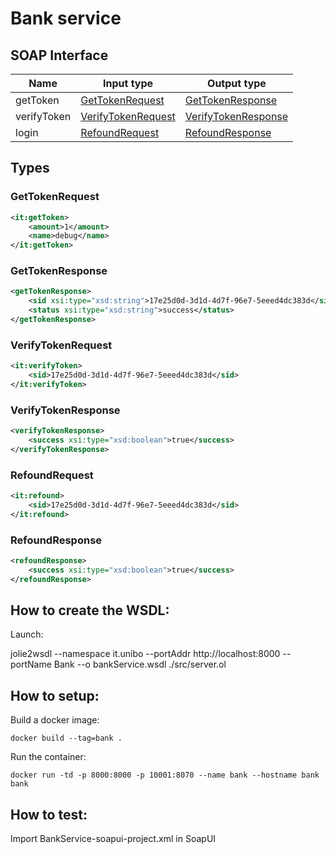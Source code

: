 # Bank service

## SOAP Interface

| Name     | Input type                          | Output type                           |
| -------- | ----------------------------------- | ------------------------------------- |
| getToken  | [GetTokenRequest](#gettokenrequest)   |         [GetTokenResponse](#gettokenresponse)         |                              |
| verifyToken     | [VerifyTokenRequest](#verifytokenrequest)         | [VerifyTokenResponse](#verifytokenresponse)         |
| login    | [RefoundRequest](#refoundrequest)       | [RefoundResponse](#refoundresponse)       |

## Types

### GetTokenRequest

``` xml
<it:getToken>
    <amount>1</amount>
    <name>debug</name>
</it:getToken>
```

### GetTokenResponse

``` xml
<getTokenResponse>
    <sid xsi:type="xsd:string">17e25d0d-3d1d-4d7f-96e7-5eeed4dc383d</sid>
    <status xsi:type="xsd:string">success</status>
</getTokenResponse>
```

### VerifyTokenRequest

``` xml
<it:verifyToken>
    <sid>17e25d0d-3d1d-4d7f-96e7-5eeed4dc383d</sid>
</it:verifyToken>
```

### VerifyTokenResponse

  

``` xml
<verifyTokenResponse>
    <success xsi:type="xsd:boolean">true</success>
</verifyTokenResponse>
  ```

### RefoundRequest

 

``` xml
<it:refound>
    <sid>17e25d0d-3d1d-4d7f-96e7-5eeed4dc383d</sid>
</it:refound>
 ```

### RefoundResponse

  

``` xml
<refoundResponse>
    <success xsi:type="xsd:boolean">true</success>
</refoundResponse>
  ```

## How to create the WSDL:

Launch:

jolie2wsdl  --namespace it.unibo --portAddr http://localhost:8000  --portName Bank --o bankService.wsdl ./src/server.ol

## How to setup:

Build a docker image:

`docker build --tag=bank .` 

Run the container:

`docker run -td -p 8000:8000 -p 10001:8070 --name bank --hostname bank bank` 

## How to test:

Import BankService-soapui-project.xml in SoapUI

